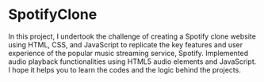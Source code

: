 # SpotifyClone
In this project, I undertook the challenge of creating a Spotify clone website using HTML, CSS, and JavaScript to replicate the key features and user experience of the popular music streaming service, Spotify.
Implemented audio playback functionalities using HTML5 audio elements and JavaScript.
I hope it helps you to learn the codes and the logic behind the projects.
